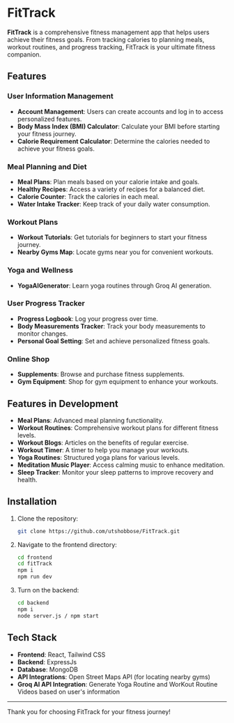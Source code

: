 # FitTrack

**FitTrack** is a comprehensive fitness management app that helps users achieve their fitness goals. From tracking calories to planning meals, workout routines, and progress tracking, FitTrack is your ultimate fitness companion.

## Features

### User Information Management
- **Account Management**: Users can create accounts and log in to access personalized features.
- **Body Mass Index (BMI) Calculator**: Calculate your BMI before starting your fitness journey.
- **Calorie Requirement Calculator**: Determine the calories needed to achieve your fitness goals.

### Meal Planning and Diet
- **Meal Plans**: Plan meals based on your calorie intake and goals.
- **Healthy Recipes**: Access a variety of recipes for a balanced diet.
- **Calorie Counter**: Track the calories in each meal.
- **Water Intake Tracker**: Keep track of your daily water consumption.

### Workout Plans
- **Workout Tutorials**: Get tutorials for beginners to start your fitness journey.
- **Nearby Gyms Map**: Locate gyms near you for convenient workouts.

### Yoga and Wellness
- **YogaAIGenerator**: Learn yoga routines through Groq AI generation.

### User Progress Tracker
- **Progress Logbook**: Log your progress over time.
- **Body Measurements Tracker**: Track your body measurements to monitor changes.
- **Personal Goal Setting**: Set and achieve personalized fitness goals.

### Online Shop
- **Supplements**: Browse and purchase fitness supplements.
- **Gym Equipment**: Shop for gym equipment to enhance your workouts.

## Features in Development
- **Meal Plans**: Advanced meal planning functionality.
- **Workout Routines**: Comprehensive workout plans for different fitness levels.
- **Workout Blogs**: Articles on the benefits of regular exercise.
- **Workout Timer**: A timer to help you manage your workouts.
- **Yoga Routines**: Structured yoga plans for various levels.
- **Meditation Music Player**: Access calming music to enhance meditation.
- **Sleep Tracker**: Monitor your sleep patterns to improve recovery and health.
 

## Installation
1. Clone the repository:
   ```bash
   git clone https://github.com/utshobbose/FitTrack.git
   ```
2. Navigate to the frontend directory:
   ```bash
   cd frontend
   cd fitTrack
   npm i
   npm run dev
   ```
3. Turn on the backend:
   ```bash
   cd backend
   npm i
   node server.js / npm start
   ```

## Tech Stack
- **Frontend**: React, Tailwind CSS
- **Backend**: ExpressJs
- **Database**: MongoDB
- **API Integrations**: Open Street Maps API (for locating nearby gyms)
- **Groq AI API Integration**: Generate Yoga Routine and WorKout Routine Videos based on user's information

---

Thank you for choosing FitTrack for your fitness journey!
